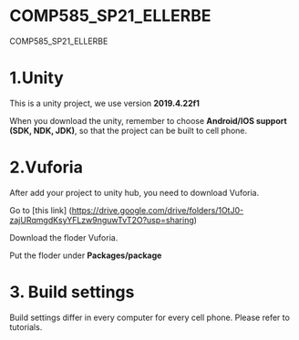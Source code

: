 # COMP585_SP21_ELLERBE
COMP585_SP21_ELLERBE

# 1.Unity
This is a unity project, we use version **2019.4.22f1**

When you download the unity, remember to choose **Android/IOS support (SDK, NDK, JDK)**, so that the project can be built to cell phone.



# 2.Vuforia
After add your project to unity hub, you need to download Vuforia.

Go to [this link] (https://drive.google.com/drive/folders/1OtJ0-zajURqmgdKsyYFLzw9nguwTvT2O?usp=sharing)

Download the floder Vuforia.

Put the floder under **Packages/package**



# 3. Build settings
Build settings differ in every computer for every cell phone. Please refer to tutorials.
